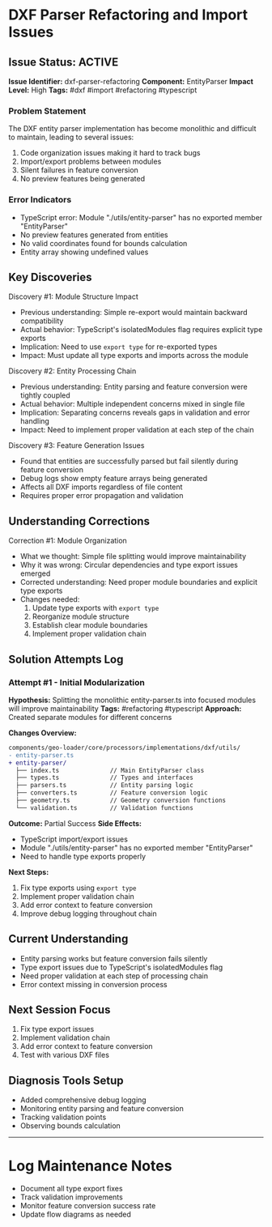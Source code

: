 # DXF Parser Refactoring and Import Issues

## Issue Status: ACTIVE
**Issue Identifier:** dxf-parser-refactoring
**Component:** EntityParser
**Impact Level:** High
**Tags:** #dxf #import #refactoring #typescript

### Problem Statement
The DXF entity parser implementation has become monolithic and difficult to maintain, leading to several issues:
1. Code organization issues making it hard to track bugs
2. Import/export problems between modules
3. Silent failures in feature conversion
4. No preview features being generated

### Error Indicators
- TypeScript error: Module "./utils/entity-parser" has no exported member "EntityParser"
- No preview features generated from entities
- No valid coordinates found for bounds calculation
- Entity array showing undefined values

## Key Discoveries

Discovery #1: Module Structure Impact
- Previous understanding: Simple re-export would maintain backward compatibility
- Actual behavior: TypeScript's isolatedModules flag requires explicit type exports
- Implication: Need to use `export type` for re-exported types
- Impact: Must update all type exports and imports across the module

Discovery #2: Entity Processing Chain
- Previous understanding: Entity parsing and feature conversion were tightly coupled
- Actual behavior: Multiple independent concerns mixed in single file
- Implication: Separating concerns reveals gaps in validation and error handling
- Impact: Need to implement proper validation at each step of the chain

Discovery #3: Feature Generation Issues
- Found that entities are successfully parsed but fail silently during feature conversion
- Debug logs show empty feature arrays being generated
- Affects all DXF imports regardless of file content
- Requires proper error propagation and validation

## Understanding Corrections

Correction #1: Module Organization
- What we thought: Simple file splitting would improve maintainability
- Why it was wrong: Circular dependencies and type export issues emerged
- Corrected understanding: Need proper module boundaries and explicit type exports
- Changes needed:
  1. Update type exports with `export type`
  2. Reorganize module structure
  3. Establish clear module boundaries
  4. Implement proper validation chain

## Solution Attempts Log

### Attempt #1 - Initial Modularization
**Hypothesis:** Splitting the monolithic entity-parser.ts into focused modules will improve maintainability
**Tags:** #refactoring #typescript
**Approach:** Created separate modules for different concerns

**Changes Overview:**
```diff
components/geo-loader/core/processors/implementations/dxf/utils/
- entity-parser.ts
+ entity-parser/
  ├── index.ts              // Main EntityParser class
  ├── types.ts              // Types and interfaces
  ├── parsers.ts            // Entity parsing logic
  ├── converters.ts         // Feature conversion logic
  ├── geometry.ts           // Geometry conversion functions
  └── validation.ts         // Validation functions
```

**Outcome:** Partial Success
**Side Effects:** 
- TypeScript import/export issues
- Module "./utils/entity-parser" has no exported member "EntityParser"
- Need to handle type exports properly

**Next Steps:**
1. Fix type exports using `export type`
2. Implement proper validation chain
3. Add error context to feature conversion
4. Improve debug logging throughout chain

## Current Understanding
- Entity parsing works but feature conversion fails silently
- Type export issues due to TypeScript's isolatedModules flag
- Need proper validation at each step of processing chain
- Error context missing in conversion process

## Next Session Focus
1. Fix type export issues
2. Implement validation chain
3. Add error context to feature conversion
4. Test with various DXF files

## Diagnosis Tools Setup
- Added comprehensive debug logging
- Monitoring entity parsing and feature conversion
- Tracking validation points
- Observing bounds calculation

---

# Log Maintenance Notes
- Document all type export fixes
- Track validation improvements
- Monitor feature conversion success rate
- Update flow diagrams as needed

